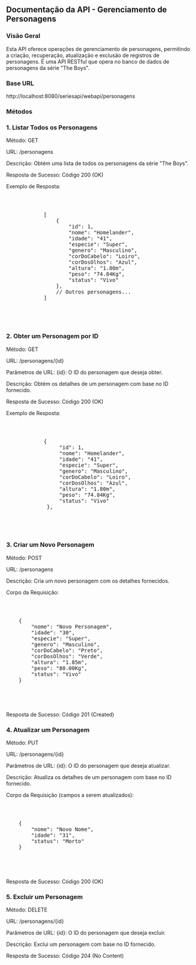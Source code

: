 </p><h2>Documentação da API - Gerenciamento de Personagens</h2>
<h3>Visão Geral</h3>
<p>Esta API oferece operações de gerenciamento de personagens, permitindo a criação, recuperação, atualização e exclusão de registros de personagens. É uma API RESTful que opera no banco de dados de personagens da série "The Boys".</p>
<h3>Base URL</h3>
<p>http://localhost:8080/seriesapi/webapi/personagens</p>

<h3>Métodos</h3>

<h3>1. Listar Todos os Personagens</h3>
	<p>Método: GET</p>
	<p>URL: /personagens</p>
	<p>Descrição: Obtém uma lista de todos os personagens da série "The Boys".</p>
	<p>Resposta de Sucesso: Código 200 (OK)</p>
	<p>Exemplo de Resposta:</p>
	<pre>		    <p>
	        [
	            {
	                "id": 1,
	                "nome": "Homelander",
	                "idade": "41",
	                "especie": "Super",
	                "genero": "Masculino",
	                "corDoCabelo": "Loiro",
	                "corDosOlhos": "Azul",
	                "altura": "1.80m",
	                "peso": "74.84Kg",
	                "status": "Vivo"
	            },
	            // Outros personagens...
	        ]
	    </p>
	  </pre>

<h3>2. Obter um Personagem por ID</h3>
	<p>Método: GET</p>
	<p>URL: /personagens/{id}</p>
	<p>Parâmetros de URL: {id}: O ID do personagem que deseja obter.</p>
	<p>Descrição: Obtém os detalhes de um personagem com base no ID fornecido.</p>
	<p>Resposta de Sucesso: Código 200 (OK)</p>
	<p>Exemplo de Resposta:</p>
	<pre>		    <p>
	        {
	             "id": 1,
	             "nome": "Homelander",
	             "idade": "41",
	             "especie": "Super",
	             "genero": "Masculino",
	             "corDoCabelo": "Loiro",
	             "corDosOlhos": "Azul",
	             "altura": "1.80m",
	             "peso": "74.84Kg",
	             "status": "Vivo"
	         },
	    </p>
	  </pre>

<h3>3. Criar um Novo Personagem</h3>
	<p>Método: POST</p>
	<p>URL: /personagens</p>
	<p>Descrição: Cria um novo personagem com os detalhes fornecidos.</p>
	<p>Corpo da Requisição:</p>
	<pre>			<p>
	{
	    "nome": "Novo Personagem",
	    "idade": "30",
	    "especie": "Super",
	    "genero": "Masculino",
	    "corDoCabelo": "Preto",
	    "corDosOlhos": "Verde",
	    "altura": "1.85m",
	    "peso": "80.00Kg",
	    "status": "Vivo"
	}
		</p>
	</pre>
	<p>Resposta de Sucesso: Código 201 (Created)</p>

<h3>4. Atualizar um Personagem</h3>
	<p>Método: PUT</p>
	<p>URL: /personagens/{id}</p>
	<p>Parâmetros de URL: {id}: O ID do personagem que deseja atualizar.</p>
	<p>Descrição: Atualiza os detalhes de um personagem com base no ID fornecido.</p>
	<p>Corpo da Requisição (campos a serem atualizados):</p>
	<pre>		<p>
	{
	    "nome": "Novo Nome",
	    "idade": "31",
	    "status": "Morto"
	}
	</p>
	</pre>
	<p>Resposta de Sucesso: Código 200 (OK)</p>

<h3>5. Excluir um Personagem</h3>
	<p>Método: DELETE</p>
	<p>URL: /personagens/{id}</p>
	<p>Parâmetros de URL: {id}: O ID do personagem que deseja excluir.</p>
	<p>Descrição: Exclui um personagem com base no ID fornecido.</p>
	<p>Resposta de Sucesso: Código 204 (No Content)</p>
